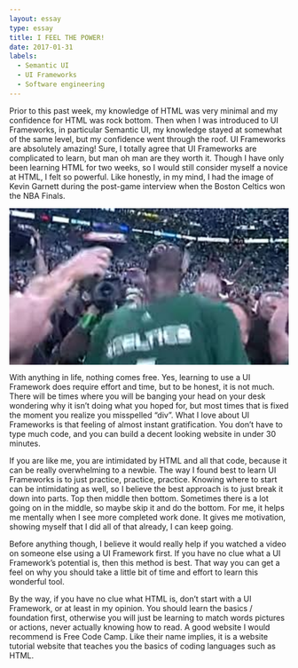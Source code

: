 ```yaml
---
layout: essay
type: essay
title: I FEEL THE POWER!
date: 2017-01-31
labels:
  - Semantic UI
  - UI Frameworks
  - Software engineering
---
```


Prior to this past week, my knowledge of HTML was very minimal and my confidence for HTML was rock bottom. Then when I was introduced to UI Frameworks, in particular Semantic UI, my knowledge stayed at somewhat of the same level, but my confidence went through the roof.  UI Frameworks are absolutely amazing! Sure, I totally agree that UI Frameworks are complicated to learn, but man oh man are they worth it. Though I have only been learning HTML for two weeks, so I would still consider myself a novice at HTML, I felt so powerful. Like honestly, in my mind, I had the image of Kevin Garnett during the post-game interview when the Boston Celtics won the NBA Finals.

<img src="../images/kevin.jpg" WIDTH="800" align="middle">

With anything in life, nothing comes free. Yes, learning to use a UI Framework does require effort and time, but to be honest, it is not much. There will be times where you will be banging your head on your desk wondering why it isn’t doing what you hoped for, but most times that is fixed the moment you realize you misspelled “div”. What I love about UI Frameworks is that feeling of almost instant gratification. You don’t have to type much code, and you can build a decent looking website in under 30 minutes.

If you are like me, you are intimidated by HTML and all that code, because it can be really overwhelming to a newbie. The way I found best to learn UI Frameworks is to just practice, practice, practice. Knowing where to start can be intimidating as well, so I believe the best approach is to just break it down into parts. Top then middle then bottom. Sometimes there is a lot going on in the middle, so maybe skip it and do the bottom. For me, it helps me mentally when I see more completed work done. It gives me motivation, showing myself that I did all of that already, I can keep going. 

Before anything though, I believe it would really help if you watched a video on someone else using a UI Framework first. If you have no clue what a UI Framework’s potential is, then this method is best. That way you can get a feel on why you should take a little bit of time and effort to learn this wonderful tool.

By the way, if you have no clue what HTML is, don’t start with a UI Framework, or at least in my opinion. You should learn the basics / foundation first, otherwise you will just be learning to match words pictures or actions, never actually knowing how to read. A good website I would recommend is Free Code Camp. Like their name implies, it is a website tutorial website that teaches you the basics of coding languages such as HTML. 
